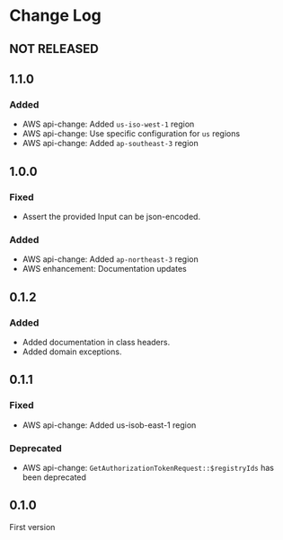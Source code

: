 # Change Log

## NOT RELEASED

## 1.1.0

### Added

- AWS api-change: Added `us-iso-west-1` region
- AWS api-change: Use specific configuration for `us` regions
- AWS api-change: Added `ap-southeast-3` region

## 1.0.0

### Fixed

- Assert the provided Input can be json-encoded.

### Added

- AWS api-change: Added `ap-northeast-3` region
- AWS enhancement: Documentation updates

## 0.1.2

### Added

- Added documentation in class headers.
- Added domain exceptions.

## 0.1.1

### Fixed

- AWS api-change: Added us-isob-east-1 region

### Deprecated

- AWS api-change: `GetAuthorizationTokenRequest::$registryIds` has been deprecated

## 0.1.0

First version
